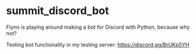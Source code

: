 # summit_discord_bot
Flynn is playing around making a bot for Discord with Python, because why not?

Testing bot functionality in my testing server:
https://discord.gg/BrUKp5YH